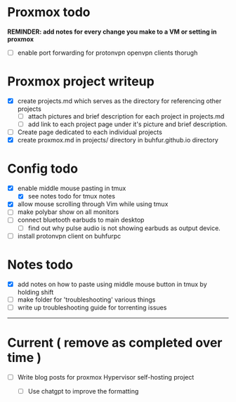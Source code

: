 
# Proxmox todo 

**REMINDER: add notes for every change you make to a VM or setting in proxmox**

- [ ] enable port forwarding for protonvpn openvpn clients thorugh 

# Proxmox project writeup 

- [x] create projects.md which serves as the directory for referencing other projects 
    - [ ] attach pictures and brief description for each project in projects.md 
    - [ ] add link to each project page under it's picture and brief description.

- [ ] Create page dedicated to each individual projects 
- [x] create proxmox.md in projects/ directory in buhfur.github.io directory 

# Config todo 

- [x] enable middle mouse pasting in tmux 
    - [x] see notes todo for tmux notes 
- [x] allow mouse scrolling through Vim while using tmux 
- [ ] make polybar show on all monitors
- [ ] connect bluetooth earbuds to main desktop 
    - [ ] find out why pulse audio is not showing earbuds as output device. 
- [ ] install protonvpn client on buhfurpc 

# Notes todo 

- [x] add notes on how to paste using middle mouse button in tmux by holding shift 
- [ ] make folder for 'troubleshooting' various things 
- [ ] write up troubleshooting guide for torrenting issues 

---


# Current ( remove as completed over time ) 

- [ ] Write blog posts for proxmox Hypervisor self-hosting project 
    - [ ] Use chatgpt to improve the formatting 







  

